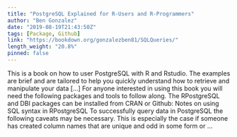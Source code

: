```yaml
---
title: "PostgreSQL Explained for R-Users and R-Programmers"
author: "Ben Gonzalez"
date: "2019-08-19T21:43:50Z"
tags: [Package, Github]
link: "https://bookdown.org/gonzalezben81/SQLQueries/"
length_weight: "20.8%"
pinned: false
---
```


This is a book on how to user PostgreSQL with R and Rstudio. The examples are brief and are tailored to help you quickly understand how to retrieve and manipulate your data [...] For anyone interested in using this book you will need the following packages and tools to follow along. The RPostgreSQL and DBI packages can be installed from CRAN or Github: Notes on using SQL syntax in RPostgreSQL To successfully query data in PostgreSQL the following caveats may be necessary. This is especially the case if someone has created column names that are unique and odd in some form or ...
